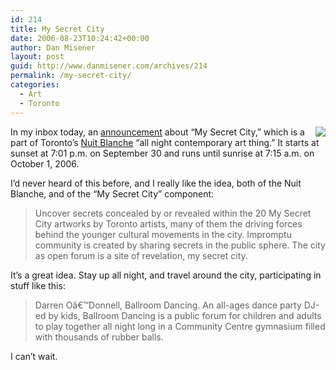 ```yaml
---
id: 214
title: My Secret City
date: 2006-08-23T10:24:42+00:00
author: Dan Misener
layout: post
guid: http://www.danmisener.com/archives/214
permalink: /my-secret-city/
categories:
  - Art
  - Toronto
---
```

<img align="right" src="http://static.flickr.com/27/50470383_410389cf55_m.jpg" />In my inbox today, an [announcement](http://wx.toronto.ca/inter/it/newsrel.nsf/7017df2f20edbe2885256619004e428e/5480ec0cbd9b227c852571bc0067c8c2?OpenDocument) about &#8220;My Secret City,&#8221; which is a part of Toronto&#8217;s [Nuit Blanche](http://livewithculture.ca/content/view/full/6833) &#8220;all night contemporary art thing.&#8221; It starts at sunset at 7:01 p.m. on September 30 and runs until sunrise at 7:15 a.m. on October 1, 2006.

I&#8217;d never heard of this before, and I really like the idea, both of the Nuit Blanche, and of the &#8220;My Secret City&#8221; component:

> Uncover secrets concealed by or revealed within the 20 My Secret City artworks by Toronto artists, many of them the driving forces behind the younger cultural movements in the city. Impromptu community is created by sharing secrets in the public sphere. The city as open forum is a site of revelation, my secret city.

It&#8217;s a great idea. Stay up all night, and travel around the city, participating in stuff like this:

> Darren Oâ€™Donnell, Ballroom Dancing. An all-ages dance party DJ-ed by kids, Ballroom Dancing is a public forum for children and adults to play together all night long in a Community Centre gymnasium filled with thousands of rubber balls.

I can&#8217;t wait.